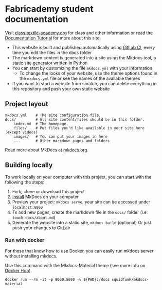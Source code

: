 # Fabricademy student documentation

Visit [class.textile-academy.org](https://class.textile-academy.org/) for class and other information
or read the [Documentation Tutorial](http://fabricademy.fabcloud.io/gitlab-documentation-tutorial/) for more about this site.


* This website is built and published automatically using [GitLab CI](https://about.gitlab.com/gitlab-ci/), every time you edit the files in the docs folder
* The markdown content is generated into a site using the Mkdocs tool, a static site generator written in Python
* You can start by customizing the file `mkdocs.yml` with your information
  * To change the looks of your website, use the theme options found in the `mkdocs.yml` file or see the names of the available themes
* If you want to start a website from scratch, you can delete everything in this repository and push your own static website


## Project layout

    mkdocs.yml    # The site configuration file.
    docs/         # All site content/files should be in this folder.
        index.md  # The homepage.
        files/    # Put files you'd like available in your site here (except videos)
        images/   # You can put your images in here
        ...       # Other markdown pages and folders

Read more about MkDocs at [mkdocs.org](http://www.mkdocs.org).


## Building locally

To work locally on your computer with this project, you can start with the following the steps:

1. Fork, clone or download this project
1. [Install](http://www.mkdocs.org/#installation) MkDocs on your computer
1. Preview your project: `mkdocs serve`, your site can be accessed under `localhost:8000`
1. To add new pages, create the markdown file in the `docs/` folder (i.e. `touch docs/about.md`)
1. Generate the website into a static site, `mkdocs build` (optional) Or just push your changes to GitLab

### Run with docker
For those that know how to use Docker, you can easily run mkdocs server without installing mkdocs.

Use this command with the Mkdocs-Material theme (see more info on [Docker Hub](https://hub.docker.com/r/squidfunk/mkdocs-material)).
```
docker run --rm -it -p 8000:8000 -v ${PWD}:/docs squidfunk/mkdocs-material
```
